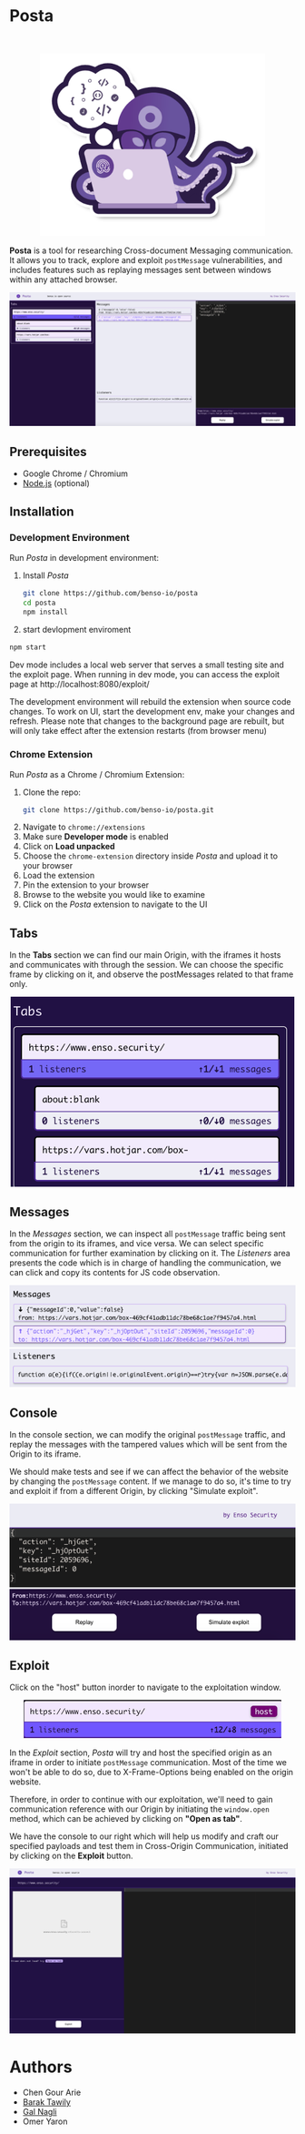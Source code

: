 # Posta

<br /><p align="center"><a href="https://github.com/benso-io/posta" title="Posta"><img height="320" src="./images/benso-posta.png" alt="enso.security - Posta"></a></p>

**Posta** is a tool for researching Cross-document Messaging communication. It allows you to track, explore and exploit `postMessage` vulnerabilities, and includes features such as replaying messages sent between windows within any attached browser.

<p align="center"><img src="./images/main_page.png" alt="Main Page"></p>

## Prerequisites
* Google Chrome / Chromium
* [Node.js](https://nodejs.org/en/download/) (optional)

## Installation

### Development Environment

Run *Posta* in development environment:

1. Install *Posta*
   ```bash
   git clone https://github.com/benso-io/posta
   cd posta
   npm install
   ```
2. start devlopment enviroment
  ```bash
  npm start
  ``` 

Dev mode includes a local web server that serves a small testing site and the exploit page.
When running in dev mode, you can access the exploit page at http://localhost:8080/exploit/

The development environment will rebuild the extension when source code changes. To work on UI, start the development env, make your changes and refresh. Please note that changes to the background page are rebuilt, but will only take effect after the extension restarts (from browser menu)



### Chrome Extension

Run *Posta* as a Chrome / Chromium Extension:

1. Clone the repo:
   ```bash
   git clone https://github.com/benso-io/posta.git
   ```
1. Navigate to `chrome://extensions`
1. Make sure **Developer mode** is enabled
1. Click on **Load unpacked**
1. Choose the `chrome-extension` directory inside *Posta* and upload it to your browser
1. Load the extension
1. Pin the extension to your browser
1. Browse to the website you would like to examine
1. Click on the *Posta* extension to navigate to the UI

## Tabs
In the **Tabs** section we can find our main Origin, with the iframes it hosts and communicates with through the session.
We can choose the specific frame by clicking on it, and observe the postMessages related to that frame only.

<p align="center"><img width="500" src="./images/tabs.png" alt="Tabs"></p>

## Messages
In the *Messages* section, we can inspect all `postMessage` traffic being sent from the origin to its iframes, and vice versa.
We can select specific communication for further examination by clicking on it.
The *Listeners* area presents the code which is in charge of handling the communication, we can click and copy its contents for JS code observation.

<p align="center"><img src="./images/messages.png" alt="Messages">
<img src="./images/listeners.png" alt="Listeners"></p>

## Console
In the console section, we can modify the original `postMessage` traffic, and replay the messages with the tampered values which will be sent from the Origin to its iframe.

We should make tests and see if we can affect the behavior of the website by changing the `postMessage` content. If we manage to do so, it's time to try and exploit if from a different Origin, by clicking "Simulate exploit".

<p align="center"><img src="./images/console.png" alt="Console">
<img src="./images/buttons.png" alt="Buttons"></p>


## Exploit

Click on the "host" button inorder to navigate to the exploitation window.

<p align="center"><img src="./images/host.png" alt="Host">

In the *Exploit* section, *Posta* will try and host the specified origin as an iframe in order to initiate `postMessage` communication. Most of the time we won't be able to do so, due to X-Frame-Options being enabled on the origin website.

Therefore, in order to continue with our exploitation, we'll need to gain communication reference with our Origin by initiating the `window.open` method, which can be achieved by clicking on **"Open as tab"**.

We have the console to our right which will help us modify and craft our specified payloads and test them in Cross-Origin Communication, initiated by clicking on the **Exploit** button.

<p align="center"><img src="./images/exploit_area.png" alt="Exploit Content"></p>

# Authors
- Chen Gour Arie
- [Barak Tawily](https://quitten.github.io/)
- [Gal Nagli](https://github.com/NagliNagli)
- Omer Yaron
